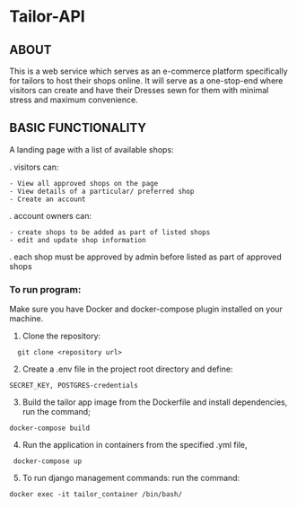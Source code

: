 # Tailor-API

## ABOUT

This is a web service which serves as an e-commerce platform specifically for tailors to host 
their shops online. It will serve as a one-stop-end where visitors can create and have their
Dresses sewn for them with minimal stress and maximum convenience.

## BASIC FUNCTIONALITY

A landing page with a list of available shops: 

 . visitors can:
 
    - View all approved shops on the page
    - View details of a particular/ preferred shop
    - Create an account
    
 . account owners can:
 
    - create shops to be added as part of listed shops
    - edit and update shop information
    
 . each shop must be approved by admin before listed as part of approved shops

### To run program:
Make sure you have Docker and docker-compose plugin installed on your machine.

1. Clone the repository:
```
  git clone <repository url>
```
2. Create a .env file in the project root directory and define:
```
SECRET_KEY, POSTGRES-credentials
```
3. Build the tailor app image from the Dockerfile and install dependencies, run the command;
  ```
  docker-compose build
  ```
  
4. Run the application in containers from the specified .yml file,
 ```
  docker-compose up
```

5. To run django management commands: run the command:
```
docker exec -it tailor_container /bin/bash/
```
